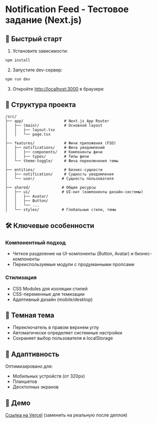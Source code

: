 # Notification Feed - Тестовое задание (Next.js)

## 🚀 Быстрый старт

1. Установите зависимости:

```bash
npm install
```

2. Запустите dev-сервер:

```bash
npm run dev
```

3. Откройте [http://localhost:3000](http://localhost:3000) в браузере

## 📁 Структура проекта

```
/src/
├── app/                  # Next.js App Router
│   ├── (main)/           # Основной layout
│   │   ├── layout.tsx
│   │   └── page.tsx
│
├── features/             # Фичи приложения (FSD)
│   ├── notifications/    # Фича уведомлений
│   │   ├── components/   # Компоненты фичи
│   │   ├── types/        # Типы фичи
│   └── theme-toggle/     # Фича переключения темы
│
├── entities/             # Бизнес-сущности
│   ├── notification/     # Сущность уведомления
│   └── user/            # Сущность пользователя
│
├── shared/              # Общие ресурсы
│   ├── ui/              # UI-кит (компоненты дизайн-системы)
│   │   ├── Avatar/
│   │   ├── Button/
│   │   └── ... 
│   └── styles/          # Глобальные стили, темы
```

## 🛠 Ключевые особенности

### Компонентный подход

- Четкое разделение на UI-компоненты (Button, Avatar) и бизнес-компоненты
- Переиспользуемые модули с продуманными пропсами

### Стилизация

- CSS Modules для изоляции стилей
- CSS-переменные для темизации
- Адаптивный дизайн (mobile/desktop)

## 🌈 Темная тема

- Переключатель в правом верхнем углу
- Автоматически определяет системные настройки
- Сохраняет выбор пользователя в localStorage

## 📱 Адаптивность

Оптимизировано для:

- Мобильных устройств (от 320px)
- Планшетов
- Десктопных экранов

## 🔮 Демо

[Ссылка на Vercel](#) (заменить на реальную после деплоя)
